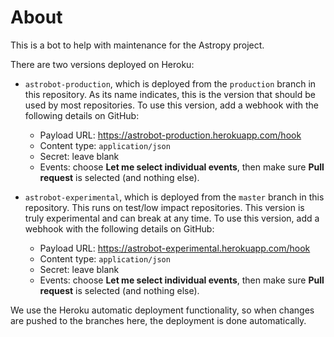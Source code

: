 About
=====

This is a bot to help with maintenance for the Astropy project.

There are two versions deployed on Heroku:

* ``astrobot-production``, which is deployed from the ``production`` branch in
  this repository. As its name indicates, this is the version that should be
  used by most repositories. To use this version, add a webhook with the
  following details on GitHub:

  * Payload URL: https://astrobot-production.herokuapp.com/hook
  * Content type: ``application/json``
  * Secret: leave blank
  * Events: choose **Let me select individual events**, then make sure **Pull
    request** is selected (and nothing else).

* ``astrobot-experimental``, which is deployed from the ``master`` branch in
  this repository. This runs on test/low impact repositories. This version is
  truly experimental and can break at any time. To use this version, add a
  webhook with the following details on GitHub:

  * Payload URL: https://astrobot-experimental.herokuapp.com/hook
  * Content type: ``application/json``
  * Secret: leave blank
  * Events: choose **Let me select individual events**, then make sure **Pull
    request** is selected (and nothing else).

We use the Heroku automatic deployment functionality, so when changes are pushed
to the branches here, the deployment is done automatically.
